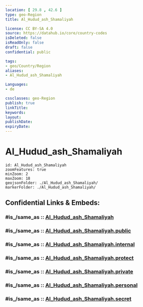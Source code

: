 ```yaml
---
location: [ 29.8 , 42.6 ] 
type: geo-Region
title: Al_Hudud_ash_Shamaliyah

license: CC BY-SA 4.0
source: https://datahub.io/core/country-codes
isDeleted: false
isReadOnly: false
draft: false
confidential: public

tags:
- geo/Country/Region
aliases:
- Al_Hudud_ash_Shamaliyah

Languages:
- de

cssclasses: geo-Region
publish: true
linkTitle: 
keywords: 
layout: 
publishDate: 
expiryDate: 
---
```


# Al_Hudud_ash_Shamaliyah

```leaflet
id: Al_Hudud_ash_Shamaliyah
zoomFeatures: true 
minZoom: 2 
maxZoom: 18
geojsonFolder: ./Al_Hudud_ash_Shamaliyah/
markerFolder: ./Al_Hudud_ash_Shamaliyah/
```


## Confidential Links & Embeds: 

### #is_/same_as :: [Al_Hudud_ash_Shamaliyah](/_Standards/Earth/Continent/Asia/Asia~West/Saudi_Arabia/Regions~Saudi_Arabia/Al_Hudud_ash_Shamaliyah.md) 

### #is_/same_as :: [Al_Hudud_ash_Shamaliyah.public](/_public/Earth/Continent/Asia/Asia~West/Saudi_Arabia/Regions~Saudi_Arabia/Al_Hudud_ash_Shamaliyah.public.md) 

### #is_/same_as :: [Al_Hudud_ash_Shamaliyah.internal](/_internal/Earth/Continent/Asia/Asia~West/Saudi_Arabia/Regions~Saudi_Arabia/Al_Hudud_ash_Shamaliyah.internal.md) 

### #is_/same_as :: [Al_Hudud_ash_Shamaliyah.protect](/_protect/Earth/Continent/Asia/Asia~West/Saudi_Arabia/Regions~Saudi_Arabia/Al_Hudud_ash_Shamaliyah.protect.md) 

### #is_/same_as :: [Al_Hudud_ash_Shamaliyah.private](/_private/Earth/Continent/Asia/Asia~West/Saudi_Arabia/Regions~Saudi_Arabia/Al_Hudud_ash_Shamaliyah.private.md) 

### #is_/same_as :: [Al_Hudud_ash_Shamaliyah.personal](/_personal/Earth/Continent/Asia/Asia~West/Saudi_Arabia/Regions~Saudi_Arabia/Al_Hudud_ash_Shamaliyah.personal.md) 

### #is_/same_as :: [Al_Hudud_ash_Shamaliyah.secret](/_secret/Earth/Continent/Asia/Asia~West/Saudi_Arabia/Regions~Saudi_Arabia/Al_Hudud_ash_Shamaliyah.secret.md)

